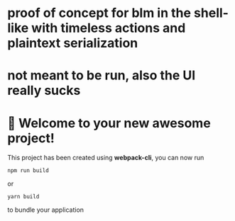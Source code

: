 # proof of concept for blm in the shell-like with timeless actions and plaintext serialization
# not meant to be run, also the UI really sucks

# 🚀 Welcome to your new awesome project!

This project has been created using **webpack-cli**, you can now run

```
npm run build
```

or

```
yarn build
```

to bundle your application
